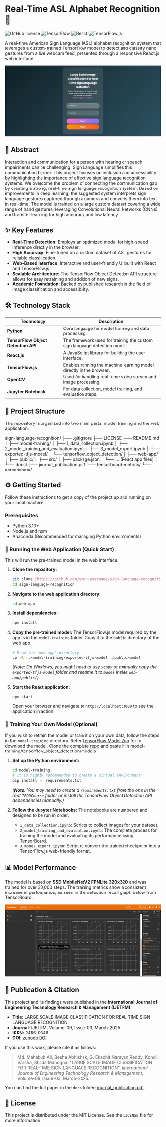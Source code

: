 # Real-Time ASL Alphabet Recognition 🤟

![GitHub license](https://img.shields.io/badge/license-MIT-blue.svg) ![TensorFlow](https://img.shields.io/badge/TensorFlow-2.x-orange) ![React](https://img.shields.io/badge/React-18.x-blue) ![TensorFlow.js](https://img.shields.io/badge/TensorFlow.js-4.x-FF6F00)

A real-time American Sign Language (ASL) alphabet recognition system that leverages a custom-trained TensorFlow model to detect and classify hand gestures from a live webcam feed, presented through a responsive React.js web interface.

![Project Interface Demo](./docs/screenshots/interface/index_page.png)

## 📖 Abstract

Interaction and communication for a person with hearing or speech impairments can be challenging. Sign Language simplifies this communication barrier. This project focuses on inclusion and accessibility by highlighting the importance of effective sign language recognition systems. We overcome the problem of connecting the communication gap by creating a strong, real-time sign language recognition system. Based on improvements in deep learning, the suggested system interprets sign language gestures captured through a camera and converts them into text in real-time. The model is trained on a large custom dataset covering a wide range of hand gestures, leveraging Convolutional Neural Networks (CNNs) and transfer learning for high accuracy and low latency.

## ✨ Key Features

-   **Real-Time Detection**: Employs an optimized model for high-speed inference directly in the browser.
-   **High Accuracy**: Fine-tuned on a custom dataset of ASL gestures for reliable classification.
-   **Web-Based Interface**: Interactive and user-friendly UI built with React and TensorFlow.js.
-   **Scalable Architecture**: The TensorFlow Object Detection API structure allows for easy retraining and addition of new signs.
-   **Academic Foundation**: Backed by published research in the field of image classification and accessibility.

## 🛠️ Technology Stack

| Technology                                                                          | Description                                                               |
| ----------------------------------------------------------------------------------- | ------------------------------------------------------------------------- |
| **Python** | Core language for model training and data processing.                     |
| **TensorFlow Object Detection API** | The framework used for training the custom sign language detection model. |
| **React.js** | A JavaScript library for building the user interface.                     |
| **TensorFlow.js** | Enables running the machine learning model directly in the browser.       |
| **OpenCV** | Used for handling real-time video stream and image processing.            |
| **Jupyter Notebook** | For data collection, model training, and evaluation steps.                |

## 📂 Project Structure

The repository is organized into two main parts: model training and the web application.

sign-language-recognition/
├── .gitignore
├── LICENSE
├── README.md
│
├── model-training/
│   ├── 1_data_collection.ipynb
│   ├── 2_model_training_and_evaluation.ipynb
│   ├── 3_model_export.ipynb
│   ├── exported-tfjs-model/
│   └── tensorflow_object_detection/
│
├── web-app/
│   ├── public/
│   ├── src/
│   ├── package.json
│   └── ... (React app files)
│
└── docs/
├── journal_publication.pdf
└── tensorboard-metrics/
└── screenshots/

## ⚙️ Getting Started

Follow these instructions to get a copy of the project up and running on your local machine.

### Prerequisites

-   Python 3.10+
-   Node.js and npm
-   Anaconda (Recommended for managing Python environments)

### 🚀 Running the Web Application (Quick Start)

This will run the pre-trained model in the web interface.

1.  **Clone the repository:**
    ```bash
    git clone [https://github.com/your-username/sign-language-recognition.git](https://github.com/ekachitgvnarayan/sign-language-recognition.git)
    cd sign-language-recognition
    ```

2.  **Navigate to the web application directory:**
    ```bash
    cd web-app
    ```

3.  **Install dependencies:**
    ```bash
    npm install
    ```

4.  **Copy the pre-trained model:**
    The TensorFlow.js model required by the app is in the `model-training` folder. Copy it to the `public` directory of the web app.
    ```bash
    # From the 'web-app' directory:
    cp -R ../model-training/exported-tfjs-model ./public/model
    ```
    *(Note: On Windows, you might need to use `xcopy` or manually copy the `exported-tfjs-model` folder and rename it to `model` inside `web-app/public/`)*

5.  **Start the React application:**
    ```bash
    npm start
    ```
    Open your browser and navigate to `http://localhost:3000` to see the application in action!

### 🧠 Training Your Own Model (Optional)

If you wish to retrain the model or train it on your own data, follow the steps in the `model-training` directory.
Refer [TensorFlow Model Zoo](https://github.com/tensorflow/models/blob/master/research/object_detection/g3doc/tf2_detection_zoo.md) for to download the model. 
Clone the complete [repo](https://github.com/tensorflow/models.git) and paste it in model-training/tensorflow_object_detection/models

1.  **Set up the Python environment:**
    ```bash
    cd model-training
    # It is highly recommended to create a virtual environment
    pip install -r requirements.txt 
    ```
    *(**Note**: You may need to create a `requirements.txt` from the one in the root `TFODCourse` folder or install the TensorFlow Object Detection API dependencies manually.)*

2.  **Follow the Jupyter Notebooks:**
    The notebooks are numbered and designed to be run in order:
    -   `1_data_collection.ipynb`: Scripts to collect images for your dataset.
    -   `2_model_training_and_evaluation.ipynb`: The complete process for training the model and evaluating its performance using TensorBoard.
    -   `3_model_export.ipynb`: Script to convert the trained checkpoint into a TensorFlow.js web-friendly format.

## 📊 Model Performance

The model is based on **SSD MobileNetV2 FPNLite 320x320** and was trained for over 30,000 steps. The training metrics show a consistent increase in performance, as seen in the detection recall graph below from TensorBoard.

![TensorBoard Recall Graph](./docs/tensorboard-metrics/recall_metrics.png)

## 📜 Publication & Citation

This project and its findings were published in the **International Journal of Engineering Technology Research & Management (IJETRM)**.

-   **Title**: LARGE SCALE IMAGE CLASSIFICATION FOR REAL-TIME SIGN LANGUAGE RECOGNITION
-   **Journal**: IJETRM, Volume-09, Issue-03, March-2025
-   **ISSN**: 2456-9348
-   **DOI**: [zenodo DOI](https://doi.org/10.5281/zenodo.15089469)

If you use this work, please cite it as follows:

> Md. Mahabub Ali, Besha Abhishek, G. Ekachit Narayan Reddy, Kondi Varsha, Shada Manogna. "LARGE SCALE IMAGE CLASSIFICATION FOR REAL-TIME SIGN LANGUAGE RECOGNITION". *International Journal of Engineering Technology Research & Management*, Volume-09, Issue-03, March-2025.

You can find the full paper in the `docs` folder: [journal_publication.pdf](./docs/journal_publication.pdf).

## 📄 License

This project is distributed under the MIT License. See the `LICENSE` file for more information.
